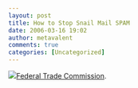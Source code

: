 ```yaml
---
layout: post
title: How to Stop Snail Mail SPAM
date: 2006-03-16 19:02
author: metavalent
comments: true
categories: [Uncategorized]
---
```

<!--Lead Photo --><a href="https://www.optoutprescreen.com/"><img src="https://web.archive.org/web/*/http://awebcamdarkly.com/">Federal Trade Commission</a>.
